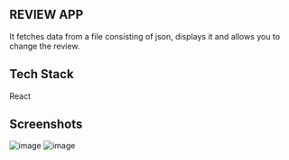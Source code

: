 ## REVIEW APP

It fetches data from a file consisting of json, displays it and allows you to change the review.

## Tech Stack

React

## Screenshots

![image](https://user-images.githubusercontent.com/80277336/225044449-c48304b0-d348-4bbe-b986-592749d6d7b0.png)
![image](https://user-images.githubusercontent.com/80277336/225044515-24de682b-274a-402d-85b9-63f4827f5142.png)


